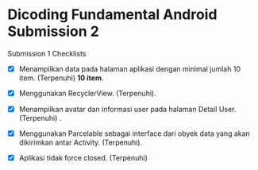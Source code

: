 # Dicoding Fundamental Android Submission 2



Submission 1 Checklists
- [x] Menampilkan data pada halaman aplikasi dengan minimal jumlah 10 item. (Terpenuhi) <strong>10 item</strong>.
- [x] Menggunakan RecyclerView. (Terpenuhi)</strong>.
- [x] Menampilkan avatar dan informasi user pada halaman Detail User. (Terpenuhi) </strong>.
- [x] Menggunakan Parcelable sebagai interface dari obyek data yang akan dikirimkan antar Activity. (Terpenuhi).</strong>
- [x] Aplikasi tidak force closed. (Terpenuhi)</strong>

